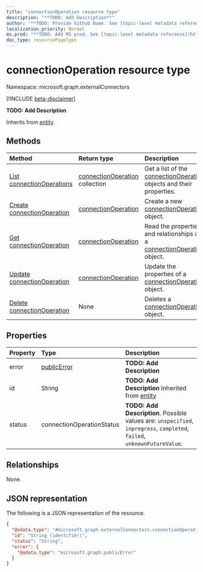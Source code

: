```yaml
---
title: "connectionOperation resource type"
description: "**TODO: Add Description**"
author: "**TODO: Provide Github Name. See [topic-level metadata reference](https://msgo.azurewebsites.net/add/document/guidelines/metadata.html#topic-level-metadata)**"
localization_priority: Normal
ms.prod: "**TODO: Add MS prod. See [topic-level metadata reference](https://msgo.azurewebsites.net/add/document/guidelines/metadata.html#topic-level-metadata)**"
doc_type: resourcePageType
---
```


# connectionOperation resource type

Namespace: microsoft.graph.externalConnectors

[!INCLUDE [beta-disclaimer](../../includes/beta-disclaimer.md)]

**TODO: Add Description**


Inherits from [entity](../resources/entity.md).

## Methods
|Method|Return type|Description|
|:---|:---|:---|
|[List connectionOperations](../api/connectionoperation-list.md)|[connectionOperation](../resources/externalconnectors-connectionoperation.md) collection|Get a list of the [connectionOperation](../resources/connectionoperation.md) objects and their properties.|
|[Create connectionOperation](../api/externalconnectors-connectionoperation-create.md)|[connectionOperation](../resources/externalconnectors-connectionoperation.md)|Create a new [connectionOperation](../resources/externalconnectors-connectionoperation.md) object.|
|[Get connectionOperation](../api/externalconnectors-connectionoperation-get.md)|[connectionOperation](../resources/externalconnectors-connectionoperation.md)|Read the properties and relationships of a [connectionOperation](../resources/externalconnectors-connectionoperation.md) object.|
|[Update connectionOperation](../api/externalconnectors-connectionoperation-update.md)|[connectionOperation](../resources/externalconnectors-connectionoperation.md)|Update the properties of a [connectionOperation](../resources/externalconnectors-connectionoperation.md) object.|
|[Delete connectionOperation](../api/externalconnectors-connectionoperation-delete.md)|None|Deletes a [connectionOperation](../resources/externalconnectors-connectionoperation.md) object.|

## Properties
|Property|Type|Description|
|:---|:---|:---|
|error|[publicError](../resources/externalconnectors-synchronization-publicerror.md)|**TODO: Add Description**|
|id|String|**TODO: Add Description** Inherited from [entity](../resources/externalconnectors-entity.md)|
|status|connectionOperationStatus|**TODO: Add Description**. Possible values are: `unspecified`, `inprogress`, `completed`, `failed`, `unknownFutureValue`.|

## Relationships
None.

## JSON representation
The following is a JSON representation of the resource.
<!-- {
  "blockType": "resource",
  "keyProperty": "id",
  "@odata.type": "microsoft.graph.externalConnectors.connectionOperation",
  "baseType": "microsoft.graph.entity",
  "openType": false
}
-->
``` json
{
  "@odata.type": "#microsoft.graph.externalConnectors.connectionOperation",
  "id": "String (identifier)",
  "status": "String",
  "error": {
    "@odata.type": "microsoft.graph.publicError"
  }
}
```

